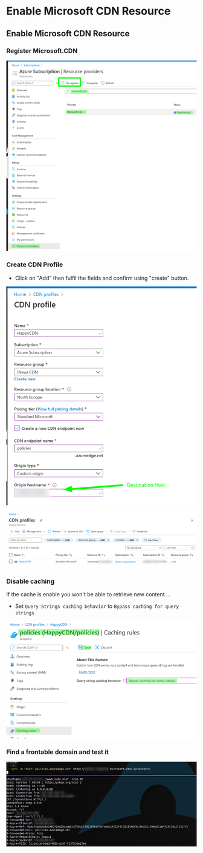 # Enable Microsoft CDN Resource

## Enable Microsoft CDN Resource

### Register Microsoft.CDN&#x20;

![](<../../../../.gitbook/assets/image (263).png>)

### Create CDN Profile

* Click on "Add" then fulfil the fields and confirm using "create" button.

![](<../../../../.gitbook/assets/image (122).png>)

![](<../../../../.gitbook/assets/image (300).png>)

### Disable caching

If the cache is enable you won't be able to retrieve new content ...

* Set `Query Strings caching behavior` to `Bypass caching for query strings`

![](<../../../../.gitbook/assets/image (160).png>)

### Find a frontable domain and test it

![](<../../../../.gitbook/assets/image (41) (1).png>)


